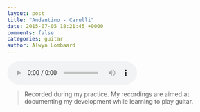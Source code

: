 ```yaml
---
layout: post
title: "Andantino - Carulli"
date: 2015-07-05 18:21:45 +0000
comments: false
categories: guitar
author: Alwyn Lombaard
---
```


<audio controls>
  <source src="/music/Carulli_Antantino_20150705_113534.mp3" type="audio/mpeg">
</audio>

>Recorded during my practice. My recordings are aimed at documenting my development while learning to play guitar. 